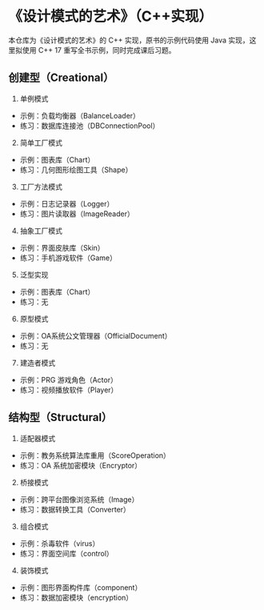 # 《设计模式的艺术》（C++实现） 

本仓库为《设计模式的艺术》的 C++ 实现，原书的示例代码使用 Java 实现，这里拟使用 C++ 17 重写全书示例，同时完成课后习题。 

## 创建型（Creational）
1. 单例模式
- 示例：负载均衡器（BalanceLoader）
- 练习：数据库连接池（DBConnectionPool） 

2. 简单工厂模式
- 示例：图表库（Chart）
- 练习：几何图形绘图工具（Shape）

3. 工厂方法模式
- 示例：日志记录器（Logger）
- 练习：图片读取器（ImageReader）

4. 抽象工厂模式
- 示例：界面皮肤库（Skin）
- 练习：手机游戏软件（Game）

5. 泛型实现
- 示例：图表库（Chart）
- 练习：无

6. 原型模式
- 示例：OA系统公文管理器（OfficialDocument）
- 练习：无

7. 建造者模式
- 示例：PRG 游戏角色（Actor）
- 练习：视频播放软件（Player）

## 结构型（Structural）
1. 适配器模式
- 示例：教务系统算法库重用（ScoreOperation）
- 练习：OA 系统加密模块（Encryptor）

2. 桥接模式
- 示例：跨平台图像浏览系统（Image）
- 练习：数据转换工具（Converter）

3. 组合模式
- 示例：杀毒软件（virus）
- 练习：界面空间库（control）

4. 装饰模式
- 示例：图形界面构件库（component）
- 练习：数据加密模块（encryption）